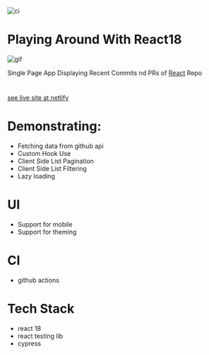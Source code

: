 ![ci](https://github.com/shootermv/fb-paginated-commits-react18/actions/workflows/node.js.yml/badge.svg)
# Playing Around With React18

![gif](./commits.gif)

Single Page App Displaying Recent Commits nd PRs of [React](https://reactjs.org) Repo  

#

[see live site at netlify](https://csb-rh0ycs.netlify.app)   
# Demonstrating:

- Fetching data from github api
- Custom Hook Use
- Client Side List Pagination
- Client Side List Filtering
- Lazy loading 

# UI
- Support for mobile
- Support for theming

# CI
- github actions

# Tech Stack
- react 18
- react testing lib
- cypress


